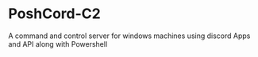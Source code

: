 # PoshCord-C2
A command and control server for windows machines using discord Apps and API along with Powershell
